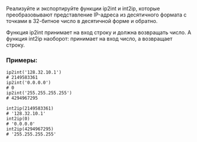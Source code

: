 Реализуйте и экспортируйте функции ip2int и int2ip, которые преобразовывают представление IP-адреса из десятичного формата с точками в 32-битное число в десятичной форме и обратно.

Функция ip2int принимает на вход строку и должна возвращать число. А функция int2ip наоборот: принимает на вход число, а возвращает строку.

### Примеры:

```
ip2int('128.32.10.1')
# 2149583361
ip2int('0.0.0.0')
# 0
ip2int('255.255.255.255')
# 4294967295

int2ip(2149583361)
# '128.32.10.1'
int2ip(0)
# '0.0.0.0'
int2ip(4294967295)
# '255.255.255.255'
```